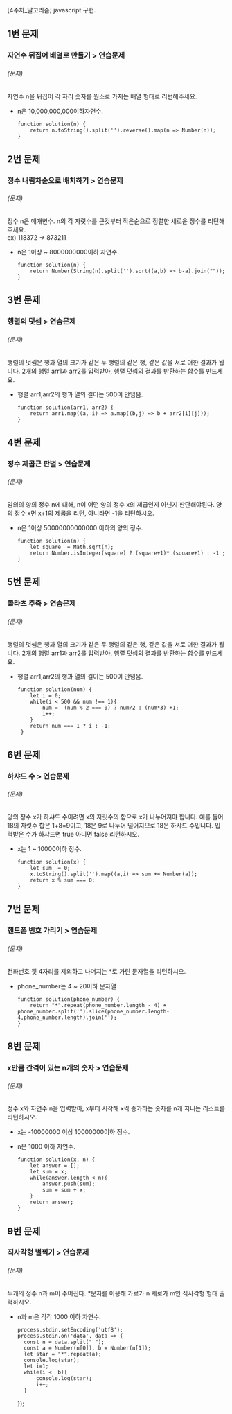 [4주차_알고리즘] javascript 구현.

## 1번 문제
### 자연수 뒤집어 배열로 만들기 > 연습문제

###### (문제) <br> 
자연수 n을 뒤집어 각 자리 숫자를 원소로 가지는 배열 형태로 리턴해주세요.<br> 
      
* n은 10,000,000,000이하자연수.
          
      function solution(n) {
          return n.toString().split('').reverse().map(n => Number(n));
      }
      
## 2번 문제
### 정수 내림차순으로 배치하기 > 연습문제

###### (문제) <br> 
 정수 n은 매개변수. n의 각 자릿수를 큰것부터 작은순으로 정렬한 새로운 정수를 리턴해주세요. <br> 
 ex) 118372 -> 873211
      
* n은 1이상 ~ 8000000000이하 자연수.
          
      function solution(n) {
          return Number(String(n).split('').sort((a,b) => b-a).join(""));
      }
      
## 3번 문제
### 행렬의 덧셈 > 연습문제

###### (문제) <br> 
 행렬의 덧셈은 행과 열의 크기가 같은 두 행렬의 같은 행, 같은 값을 서로 더한 결과가 됩니다. 2개의 행렬 arr1과 arr2를 입력받아, 행렬 덧셈의 결과를 반환하는 함수를 만드세요. <br> 
      
* 행렬 arr1,arr2의 행과 열의 길이는 500이 안넘음.
          
      function solution(arr1, arr2) {
          return arr1.map((a, i) => a.map((b,j) => b + arr2[i][j]));
      }     

## 4번 문제
### 정수 제곱근 판별 > 연습문제

###### (문제) <br> 
 임의의 양의 정수 n에 대해, n이 어떤 양의 정수 x의 제곱인지 아닌지 판단해야된다. 양의 정수 x면 x+1의 제곱을 리턴, 아니라면 -1을 리턴하시오.<br> 
      
* n은 1이상 50000000000000 이하의 양의 정수.
          
      function solution(n) {
          let square  = Math.sqrt(n);
          return Number.isInteger(square) ? (square+1)* (square+1) : -1 ;
      }

## 5번 문제
### 콜라츠 추측 > 연습문제

###### (문제) <br> 
 행렬의 덧셈은 행과 열의 크기가 같은 두 행렬의 같은 행, 같은 값을 서로 더한 결과가 됩니다. 2개의 행렬 arr1과 arr2를 입력받아, 행렬 덧셈의 결과를 반환하는 함수를 만드세요. <br> 
      
* 행렬 arr1,arr2의 행과 열의 길이는 500이 안넘음.
          
      function solution(num) {
          let i = 0;
          while(i < 500 && num !== 1){
              num =  (num % 2 === 0) ? num/2 : (num*3) +1;
              i++;
          }
          return num === 1 ? i : -1;
       }   

## 6번 문제
### 하샤드 수 > 연습문제

###### (문제) <br> 
 양의 정수 x가 하샤드 수이려면 x의 자릿수의 합으로 x가 나누어져야 합니다. 예를 들어 18의 자릿수 합은 1+8=9이고, 18은 9로 나누어 떨어지므로 18은 하샤드 수입니다. 입력받은 수가 하샤드면 true 아니면 false 리턴하시오.<br> 
      
* x는 1 ~ 10000이하 정수.
          
      function solution(x) {
          let sum  = 0;
          x.toString().split('').map((a,i) => sum += Number(a));
          return x % sum === 0;
      } 

## 7번 문제
### 핸드폰 번호 가리기 > 연습문제

###### (문제) <br> 
 전화번호 뒷 4자리를 제외하고 나머지는 *로 가린 문자열을 리턴하시오.<br> 
      
* phone_number는 4 ~ 20이하 문자열
          
      function solution(phone_number) {
          return "*".repeat(phone_number.length - 4) + phone_number.split('').slice(phone_number.length-4,phone_number.length).join('');
      }


## 8번 문제
### x만큼 간격이 있는 n개의 숫자 > 연습문제

###### (문제) <br> 
 정수 x와 자연수 n을 입력받아, x부터 시작해 x씩 증가하는 숫자를 n개 지니는 리스트를 리턴하시오.<br> 
      
* x는 -10000000 이상 10000000이하 정수.
* n은 1000 이하 자연수.
          
      function solution(x, n) {
          let answer = [];
          let sum = x;
          while(answer.length < n){
              answer.push(sum);
              sum = sum + x;
          }
          return answer;
      }
      
## 9번 문제
### 직사각형 별찍기 > 연습문제

###### (문제) <br> 
  두개의 정수 n과 m이 주어진다. *문자를 이용해 가로가 n 세로가 m인 직사각형 형태 출력하시오.<br> 
      
* n과 m은 각각 1000 이하 자연수.
          
      process.stdin.setEncoding('utf8');
      process.stdin.on('data', data => {
        const n = data.split(" ");
        const a = Number(n[0]), b = Number(n[1]);
        let star = "*".repeat(a);
        console.log(star);
        let i=1;
        while(i <  b){
            console.log(star);
            i++;
        }
    });  
      
      
